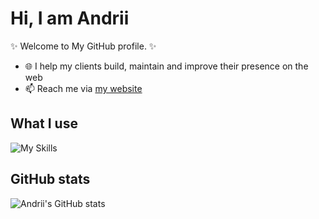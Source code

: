 # Hi, I am Andrii 

✨ Welcome to My GitHub profile. ✨

- 🌐 I help my clients build, maintain and improve their presence on the web
- 📫 Reach me via [my website](https://andrii-on.netlify.app/)

## What I use

![My Skills](https://skillicons.dev/icons?i=js,python,html,css,react,gatsby,nextjs,netlify,nodejs,mongo,vercel,vscode,markdown,graphql,github,sass,tailwind,bootstrap&perline=6)

## GitHub stats

![Andrii's GitHub stats](https://github-readme-stats.vercel.app/api?username=dzinemon&theme=light&show_icons=true)
